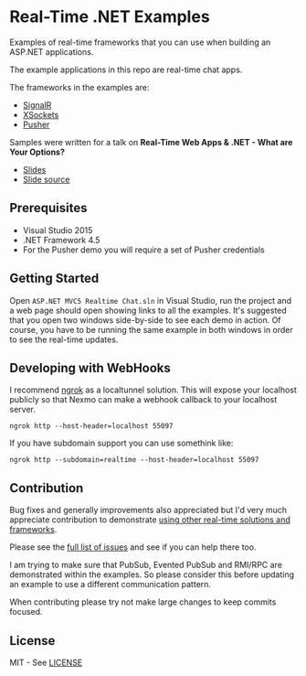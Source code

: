 # Real-Time .NET Examples

Examples of real-time frameworks that you can use when building an ASP.NET applications.

The example applications in this repo are real-time chat apps.

The frameworks in the examples are:

* [SignalR](http://www.asp.net/signalr)
* [XSockets](https://xsockets.net/)
* [Pusher](https://pusher.com)

Samples were written for a talk on **Real-Time Web Apps & .NET - What are Your Options?**

* [Slides](https://leggetter.github.io/realtime-dotnet)
* [Slide source](https://github.com/leggetter/realtime-dotnet)

## Prerequisites

* Visual Studio 2015
* .NET Framework 4.5
* For the Pusher demo you will require a set of Pusher credentials

## Getting Started

Open `ASP.NET MVC5 Realtime Chat.sln` in Visual Studio, run the project and a web page should open showing links to all the examples. It's suggested that you open two windows side-by-side to see each demo in action. Of course, you have to be running the same example in both windows in order to see the real-time updates.

## Developing with WebHooks

I recommend [ngrok](https://ngrok.io) as a localtunnel solution. This will expose your localhost publicly so that Nexmo can make a webhook callback to your localhost server.

```
ngrok http --host-header=localhost 55097
```

If you have subdomain support you can use somethink like:

```
ngrok http --subdomain=realtime --host-header=localhost 55097
```

## Contribution

Bug fixes and generally improvements also appreciated but I'd very much appreciate contribution to demonstrate [using other real-time solutions and frameworks](https://github.com/leggetter/realtime-dotnet-examples/issues?q=is%3Aopen+is%3Aissue+label%3Aframework).

Please see the [full list of issues](https://github.com/leggetter/realtime-dotnet-examples/issues) and see if you can help there too.

I am trying to make sure that PubSub, Evented PubSub and RMI/RPC are demonstrated within the examples. So please consider this before updating an example to use a different communication pattern.

When contributing please try not make large changes to keep commits focused.

## License

MIT - See [LICENSE](LICENSE)